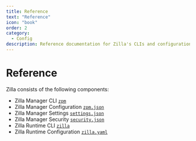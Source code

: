 ```yaml
---
title: Reference
text: "Reference"
icon: "book"
order: 2
category:
  - Config
description: Reference documentation for Zilla's CLIs and configuration formats.
---
```


# Reference

Zilla consists of the following components:

* Zilla Manager CLI [`zpm`](zpm/)
* Zilla Manager Configuration [`zpm.json`](zpm.json.md)
* Zilla Manager Settings [`settings.json`](settings.json.md)
* Zilla Manager Security [`security.json`](security.json.md)
* Zilla Runtime CLI [`zilla`](zilla/)
* Zilla Runtime Configuration [`zilla.yaml`](zilla.yaml/)
